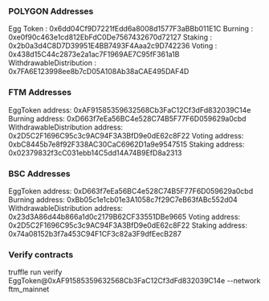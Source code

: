 
### POLYGON Addresses
Egg Token : 0x6dd04Cf9D7221fEdd6a8008d1577F3aBBb011E1C
Burning : 0xe0f90c463e1cd812EbFdC0De7567432670d72127
Staking : 0x2b0a3d4C8D7D39951E4BB7493F4Aaa2c9D742236
Voting : 0x438d15C44c2873e2a1ac7F1969AE7C95fF361a1B
WithdrawableDistribution : 0x7FA6E123998ee8b7cD05A108Ab38aCAE495DAF4D

### FTM Addresses
EggToken address: 0xAF91585359632568Cb3FaC12Cf3dFd832039C14e
Burning address: 0xD663f7eEa56BC4e528C74B5F77F6D059629a0cbd
WithdrawableDistribution address: 0x2D5C2F1696C95c3c9AC94F3A3BfD9e0dE62c8F22
Voting address: 0xbC8445b7e8f92F338AC30CaC6962D1a9e9547515
Staking address: 0x02379832f3cC031ebb14C5dd14A74B9EfD8a2313

### BSC Addresses
EggToken address: 0xD663f7eEa56BC4e528C74B5F77F6D059629a0cbd
Burning address: 0xBb05c1e1cb01e3A1058c7f29C7eB63fABc552d04
WithdrawableDistribution address: 0x23d3A86d44b866a1d0c2179B62CF33551DBe9665
Voting address: 0x2D5C2F1696C95c3c9AC94F3A3BfD9e0dE62c8F22
Staking address: 0x74a08152b3f7a453C94F1CF3c82a3F9dfEecB287

### Verify contracts
truffle run verify EggToken@0xAF91585359632568Cb3FaC12Cf3dFd832039C14e --network ftm_mainnet
